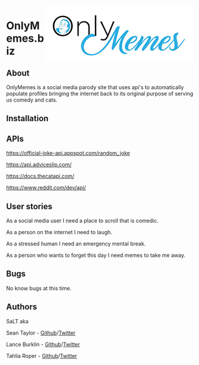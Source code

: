 <a href="http://onlymemes.biz">
   <img src="https://github.com/roundhousetally/OnlyMemes/blob/master/images/Onlymemeslogo2sm.jpg" align="right">
</a>

# OnlyMemes.biz

## About
OnlyMemes is a social media parody site that uses api's to automatically populate profiles bringing the internet back to its original purpose of serving us comedy and cats.

## Installation

## APIs
https://official-joke-api.appspot.com/random_joke

https://api.adviceslip.com/

https://docs.thecatapi.com/

https://www.reddit.com/dev/api/

## User stories
As a social media user I need a place to scroll that is comedic.

As a person on the internet I need to laugh.

As a stressed human I need an emergency mental break.

As a person who wants to forget this day I need memes to take me away.


## Bugs
No know bugs at this time.

## Authors
SaLT aka

Sean Taylor - [Github](https://github.com/MadmanSilver)/[Twitter](https://twitter.com/MadmanSilver)

Lance Burklin - [Github](https://github.com/lancewburklin)/[Twitter](https://twitter.com/BurklinLance)

Tahlia Roper - [Github](https://github.com/roundhousetally)/[Twitter](https://twitter.com/TahliaRoper)

